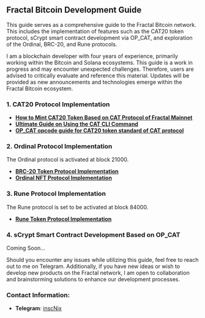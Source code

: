 ## Fractal Bitcoin Development Guide

This guide serves as a comprehensive guide to the Fractal Bitcoin network.
 This includes the implementation of features such as the CAT20 token protocol, sCrypt smart contract development via OP_CAT, and exploration of the Ordinal, BRC-20, and Rune protocols.


I am a blockchain developer with four years of experience, primarily working within the Bitcoin and Solana ecosystems. This guide is a work in progress and may encounter unexpected challenges. Therefore, users are advised to critically evaluate and reference this material. Updates will be provided as new announcements and technologies emerge within the Fractal Bitcoin ecosystem.
 
### 1. CAT20 Protocol Implementation

- **[How to Mint CAT20 Token Based on CAT Protocol of Fractal Mainnet](./CAT20/CAT20_Token_Mint_Guide.md)**
- **[Ultimate Guide on Using the CAT CLI Command](./CAT20/CAT_CLI_Guide.md)**
- **[OP_CAT opcode guide for CAT20 token standard of CAT protocol](./CAT20/OP_CAT.md)**
### 2. Ordinal Protocol Implementation

The Ordinal protocol is  activated at block 21000.
- **[BRC-20 Token Protocol Implementation](./Ordinal/BRC20-Token-Management.md)**
- **[Ordinal NFT Protocol Implementation]()**

### 3. Rune Protocol Implementation 

The Rune protocol is set to be activated at block 84000.

- **[Rune Token Protocol Implementation]()**

### 4. sCrypt Smart Contract Development Based on OP_CAT

Coming Soon...

Should you encounter any issues while utilizing this guide, feel free to reach out to me on Telegram. Additionally, if you have new ideas or wish to develop new products on the Fractal network, I am open to collaboration and brainstorming solutions to enhance our development processes. 

### Contact Information:
- **Telegram**: [inscNix](https://t.me/inscNix/)
